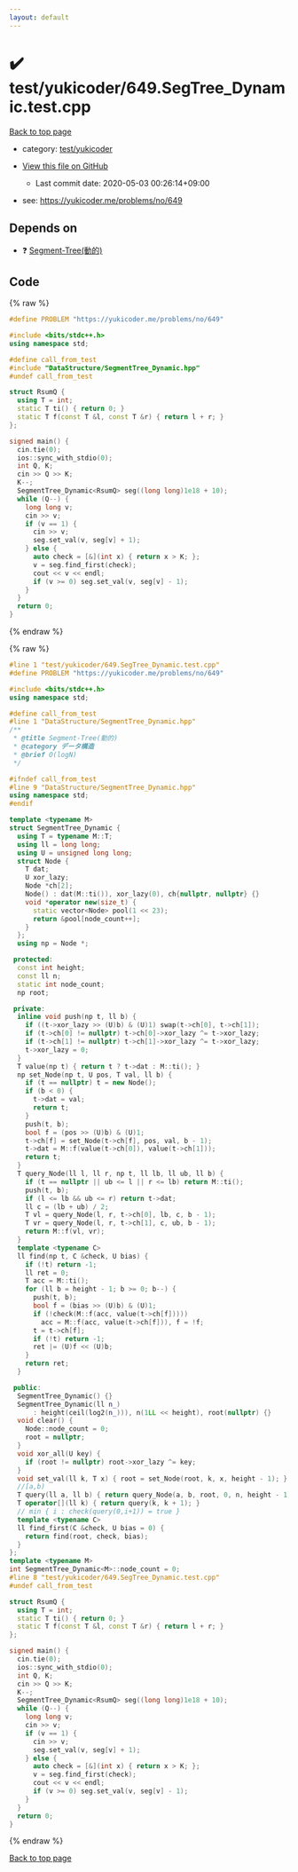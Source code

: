 ```yaml
---
layout: default
---
```


<!-- mathjax config similar to math.stackexchange -->
<script type="text/javascript" async
  src="https://cdnjs.cloudflare.com/ajax/libs/mathjax/2.7.5/MathJax.js?config=TeX-MML-AM_CHTML">
</script>
<script type="text/x-mathjax-config">
  MathJax.Hub.Config({
    TeX: { equationNumbers: { autoNumber: "AMS" }},
    tex2jax: {
      inlineMath: [ ['$','$'] ],
      processEscapes: true
    },
    "HTML-CSS": { matchFontHeight: false },
    displayAlign: "left",
    displayIndent: "2em"
  });
</script>

<script type="text/javascript" src="https://cdnjs.cloudflare.com/ajax/libs/jquery/3.4.1/jquery.min.js"></script>
<script src="https://cdn.jsdelivr.net/npm/jquery-balloon-js@1.1.2/jquery.balloon.min.js" integrity="sha256-ZEYs9VrgAeNuPvs15E39OsyOJaIkXEEt10fzxJ20+2I=" crossorigin="anonymous"></script>
<script type="text/javascript" src="../../../assets/js/copy-button.js"></script>
<link rel="stylesheet" href="../../../assets/css/copy-button.css" />


# :heavy_check_mark: test/yukicoder/649.SegTree_Dynamic.test.cpp

<a href="../../../index.html">Back to top page</a>

* category: <a href="../../../index.html#de60e5ba474ac43bf7562c10f5977e2d">test/yukicoder</a>
* <a href="{{ site.github.repository_url }}/blob/master/test/yukicoder/649.SegTree_Dynamic.test.cpp">View this file on GitHub</a>
    - Last commit date: 2020-05-03 00:26:14+09:00


* see: <a href="https://yukicoder.me/problems/no/649">https://yukicoder.me/problems/no/649</a>


## Depends on

* :question: <a href="../../../library/DataStructure/SegmentTree_Dynamic.hpp.html">Segment-Tree(動的)</a>


## Code

<a id="unbundled"></a>
{% raw %}
```cpp
#define PROBLEM "https://yukicoder.me/problems/no/649"

#include <bits/stdc++.h>
using namespace std;

#define call_from_test
#include "DataStructure/SegmentTree_Dynamic.hpp"
#undef call_from_test

struct RsumQ {
  using T = int;
  static T ti() { return 0; }
  static T f(const T &l, const T &r) { return l + r; }
};

signed main() {
  cin.tie(0);
  ios::sync_with_stdio(0);
  int Q, K;
  cin >> Q >> K;
  K--;
  SegmentTree_Dynamic<RsumQ> seg((long long)1e18 + 10);
  while (Q--) {
    long long v;
    cin >> v;
    if (v == 1) {
      cin >> v;
      seg.set_val(v, seg[v] + 1);
    } else {
      auto check = [&](int x) { return x > K; };
      v = seg.find_first(check);
      cout << v << endl;
      if (v >= 0) seg.set_val(v, seg[v] - 1);
    }
  }
  return 0;
}
```
{% endraw %}

<a id="bundled"></a>
{% raw %}
```cpp
#line 1 "test/yukicoder/649.SegTree_Dynamic.test.cpp"
#define PROBLEM "https://yukicoder.me/problems/no/649"

#include <bits/stdc++.h>
using namespace std;

#define call_from_test
#line 1 "DataStructure/SegmentTree_Dynamic.hpp"
/**
 * @title Segment-Tree(動的)
 * @category データ構造
 * @brief O(logN)
 */

#ifndef call_from_test
#line 9 "DataStructure/SegmentTree_Dynamic.hpp"
using namespace std;
#endif

template <typename M>
struct SegmentTree_Dynamic {
  using T = typename M::T;
  using ll = long long;
  using U = unsigned long long;
  struct Node {
    T dat;
    U xor_lazy;
    Node *ch[2];
    Node() : dat(M::ti()), xor_lazy(0), ch{nullptr, nullptr} {}
    void *operator new(size_t) {
      static vector<Node> pool(1 << 23);
      return &pool[node_count++];
    }
  };
  using np = Node *;

 protected:
  const int height;
  const ll n;
  static int node_count;
  np root;

 private:
  inline void push(np t, ll b) {
    if ((t->xor_lazy >> (U)b) & (U)1) swap(t->ch[0], t->ch[1]);
    if (t->ch[0] != nullptr) t->ch[0]->xor_lazy ^= t->xor_lazy;
    if (t->ch[1] != nullptr) t->ch[1]->xor_lazy ^= t->xor_lazy;
    t->xor_lazy = 0;
  }
  T value(np t) { return t ? t->dat : M::ti(); }
  np set_Node(np t, U pos, T val, ll b) {
    if (t == nullptr) t = new Node();
    if (b < 0) {
      t->dat = val;
      return t;
    }
    push(t, b);
    bool f = (pos >> (U)b) & (U)1;
    t->ch[f] = set_Node(t->ch[f], pos, val, b - 1);
    t->dat = M::f(value(t->ch[0]), value(t->ch[1]));
    return t;
  }
  T query_Node(ll l, ll r, np t, ll lb, ll ub, ll b) {
    if (t == nullptr || ub <= l || r <= lb) return M::ti();
    push(t, b);
    if (l <= lb && ub <= r) return t->dat;
    ll c = (lb + ub) / 2;
    T vl = query_Node(l, r, t->ch[0], lb, c, b - 1);
    T vr = query_Node(l, r, t->ch[1], c, ub, b - 1);
    return M::f(vl, vr);
  }
  template <typename C>
  ll find(np t, C &check, U bias) {
    if (!t) return -1;
    ll ret = 0;
    T acc = M::ti();
    for (ll b = height - 1; b >= 0; b--) {
      push(t, b);
      bool f = (bias >> (U)b) & (U)1;
      if (!check(M::f(acc, value(t->ch[f]))))
        acc = M::f(acc, value(t->ch[f])), f = !f;
      t = t->ch[f];
      if (!t) return -1;
      ret |= (U)f << (U)b;
    }
    return ret;
  }

 public:
  SegmentTree_Dynamic() {}
  SegmentTree_Dynamic(ll n_)
      : height(ceil(log2(n_))), n(1LL << height), root(nullptr) {}
  void clear() {
    Node::node_count = 0;
    root = nullptr;
  }
  void xor_all(U key) {
    if (root != nullptr) root->xor_lazy ^= key;
  }
  void set_val(ll k, T x) { root = set_Node(root, k, x, height - 1); }
  //[a,b)
  T query(ll a, ll b) { return query_Node(a, b, root, 0, n, height - 1); }
  T operator[](ll k) { return query(k, k + 1); }
  // min { i : check(query(0,i+1)) = true }
  template <typename C>
  ll find_first(C &check, U bias = 0) {
    return find(root, check, bias);
  }
};
template <typename M>
int SegmentTree_Dynamic<M>::node_count = 0;
#line 8 "test/yukicoder/649.SegTree_Dynamic.test.cpp"
#undef call_from_test

struct RsumQ {
  using T = int;
  static T ti() { return 0; }
  static T f(const T &l, const T &r) { return l + r; }
};

signed main() {
  cin.tie(0);
  ios::sync_with_stdio(0);
  int Q, K;
  cin >> Q >> K;
  K--;
  SegmentTree_Dynamic<RsumQ> seg((long long)1e18 + 10);
  while (Q--) {
    long long v;
    cin >> v;
    if (v == 1) {
      cin >> v;
      seg.set_val(v, seg[v] + 1);
    } else {
      auto check = [&](int x) { return x > K; };
      v = seg.find_first(check);
      cout << v << endl;
      if (v >= 0) seg.set_val(v, seg[v] - 1);
    }
  }
  return 0;
}

```
{% endraw %}

<a href="../../../index.html">Back to top page</a>

